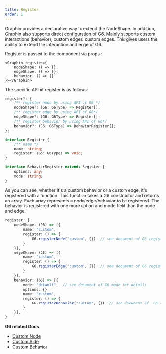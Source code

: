 ```yaml
---
title: Register
order: 1
---
```


Graphin provides a declarative way to extend the NodeShape. In addition, Graphin also supports direct configuration of G6. Mainly supports custom interactions (behavior), custom edges, custom edges. This gives users the ability to extend the interaction and edge of G6.

Register is passed to the component via props :

```tsx
<Graphin register={
    nodeShape: () => {},
    edgeShape: () => {},
    behavior: () => {}
}></Graphin>
```

The specific API of register is as follows:


```ts
register?: {
    /** register node by using API of G6 */
    nodeShape?: (G6: G6Type) => Register[];
    /** register edge by using API of G6*/
    edgeShape?: (G6: G6Type) => Register[];
    /** register behavior by using API of G6*/
    behavior?: (G6: G6Type) => BehaviorRegister[];
};
```

```ts
interface Register {
    /** name */
    name: string;
    register: (G6: G6Type) => void;
}
```

```ts
interface BehaviorRegister extends Register {
    options: any;
    mode: string;
}
```

As you can see, whether it's a custom behavior or a custom edge, it's registered with a function. This function takes a G6 constructor and returns an array. Each array represents a node/edge/behavior to be registered. The behavior is registered with one more option and mode field than the node and edge.


```ts
register: {
    nodeShape: (G6) => [{
        name: "custom",
        register: () => {
            G6.registerNode("custom", {})  // see document of G6 registerNode for details
        }
    }],
    edgeShape: (G6) => [{
        name: "custom",
        register: () => {
            G6.registerEdge("custom", {})  // see document of G6 registerEdge for details
        }
    }],
    behavior: (G6) => [{
        mode: "default",  // see document of G6 mode for details
        options: {}
        name: "custom",
        register: () => {
            G6.registerBehavior("custom", {})  // see document of  G6 registerBehavior for details
        }
    }],
}
```

**G6 related Docs**

-   [Custom Node](https://www.yuque.com/antv/g6/self-node)
-   [Custom Side](https://www.yuque.com/antv/g6/self-edge)
-   [Custom Behavior](https://www.yuque.com/antv/g6/self-behavior)

